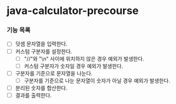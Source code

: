 # java-calculator-precourse

### 기능 목록

- [ ] 덧셈 문자열을 입력한다.
- [ ] 커스텀 구분자를 설정한다.
  - [ ] "//"와 "\n" 사이에 위치하지 않은 경우 예외가 발생한다.
  - [ ] 커스텀 구분자가 숫자일 경우 예외가 발생한다.
- [ ] 구분자를 기준으로 문자열을 나눈다.
  - [ ] 구분자를 기준으로 나눈 문자열이 숫자가 아닐 경우 예외가 발생한다.
- [ ] 분리된 숫자를 합산한다.
- [ ] 결과를 출력한다.